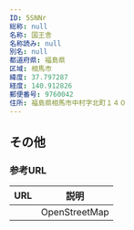 ```yaml
---
ID: 5SNNr
総称: null
名称: 国王舎
名称読み: null
別名: null
都道府県: 福島県
区域: 相馬市
緯度: 37.797287
経度: 140.912826
郵便番号: 9760042
住所: 福島県相馬市中村字北町１４０
---
```


## その他

### 参考URL

| URL | 説明          |
| --- | ------------- |
|     | OpenStreetMap |
